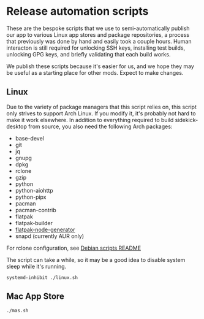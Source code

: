 # Release automation scripts

These are the bespoke scripts that we use to semi-automatically publish our app to various Linux app stores and package repositories, a process that previously was done by hand and easily took a couple hours. Human interacton is still required for unlocking SSH keys, installing test builds, unlocking GPG keys, and briefly validating that each build works.

We publish these scripts because it's easier for us, and we hope they may be useful as a starting place for other mods. Expect to make changes.

## Linux

Due to the variety of package managers that this script relies on, this script only strives to support Arch Linux. If you modify it, it's probably not hard to make it work elsewhere. In addition to everything required to build sidekick-desktop from source, you also need the following Arch packages:

- base-devel
- git
- jq
- gnupg
- dpkg
- rclone
- gzip
- python
- python-aiohttp
- python-pipx
- pacman
- pacman-contrib
- flatpak
- flatpak-builder
- [flatpak-node-generator](https://github.com/flatpak/flatpak-builder-tools/tree/master/node)
- snapd (currently AUR only)

For rclone configuration, see [Debian scripts README](../debian/README.md)

The script can take a while, so it may be a good idea to disable system sleep while it's running.

``` console
systemd-inhibit ./linux.sh
```

## Mac App Store

``` console
./mas.sh
```
